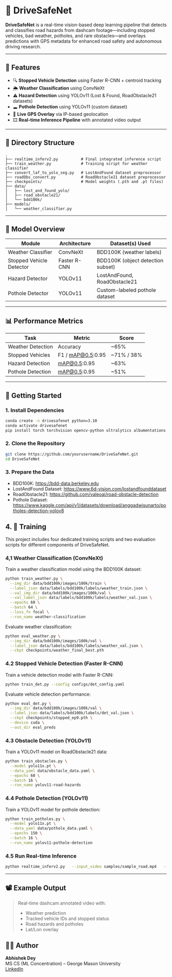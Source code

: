
# 🚗 DriveSafeNet

**DriveSafeNet** is a real-time vision-based deep learning pipeline that detects and classifies road hazards from dashcam footage—including stopped vehicles, bad weather, potholes, and rare obstacles—and overlays predictions with GPS metadata for enhanced road safety and autonomous driving research.

---

## 📌 Features

- 🔍 **Stopped Vehicle Detection** using Faster R-CNN + centroid tracking  
- 🌦 **Weather Classification** using ConvNeXt  
- ⚠️ **Hazard Detection** using YOLOv11 (Lost & Found, RoadObstacle21 datasets)  
- 🕳️ **Pothole Detection** using YOLOv11 (custom dataset)  
- 📍 **Live GPS Overlay** via IP-based geolocation  
- 🎞️ **Real-time Inference Pipeline** with annotated video output

---

## 📁 Directory Structure

```
.
├── realtime_inferv2.py          # Final integrated inference script
├── train_weather.py             # Training script for weather classifier
├── convert_laf_to_yolo_seg.py   # LostAndFound dataset preprocessor
├── roadObs_convert.py           # RoadObstacle21 dataset preprocessor
├── checkpoints/                 # Model weights (.pth and .pt files)
├── data/
│   ├── lost_and_found_yolo/
│   ├── road_obstacle21/
│   └── bdd100k/
├── models/
│   └── weather_classifier.py
```

---

## 🧠 Model Overview

| Module                    | Architecture         | Dataset(s) Used                          |
|---------------------------|----------------------|-------------------------------------------|
| Weather Classifier        | ConvNeXt             | BDD100K (weather labels)                  |
| Stopped Vehicle Detector  | Faster R-CNN         | BDD100K (object detection subset)         |
| Hazard Detector           | YOLOv11              | LostAndFound, RoadObstacle21              |
| Pothole Detector          | YOLOv11              | Custom-labeled pothole dataset            |

---

## 📊 Performance Metrics

| Task                   | Metric                  | Score                     |
|------------------------|--------------------------|----------------------------|
| Weather Detection      | Accuracy                 | ~65%                      |
| Stopped Vehicles       | F1 / mAP@0.5:0.95        | ~71% / 38%                |
| Hazard Detection       | mAP@0.5:0.95             | ~63%                      |
| Pothole Detection      | mAP@0.5:0.95             | ~51%                      |

---

## 🧪 Getting Started

### 1. Install Dependencies

```bash
conda create -n drivesafenet python=3.10
conda activate drivesafenet
pip install torch torchvision opencv-python ultralytics albumentations tqdm
```

### 2. Clone the Repository

```bash
git clone https://github.com/yourusername/DriveSafeNet.git
cd DriveSafeNet
```

### 3. Prepare the Data

- BDD100K: https://bdd-data.berkeley.edu
- LostAndFound Dataset: https://www.6d-vision.com/lostandfounddataset
- RoadObstacle21: https://github.com/valeoai/road-obstacle-detection
- Pothole Dataset: https://www.kaggle.com/api/v1/datasets/download/anggadwisunarto/potholes-detection-yolov8

## 4. 🔧 Training

This project includes four dedicated training scripts and two evaluation scripts for different components of DriveSafeNet.

### 4,1 Weather Classification (ConvNeXt)
Train a weather classification model using the BDD100K dataset:

```bash
python train_weather.py \
  --img_dir data/bdd100k/images/100k/train \
  --label_json data/labels/bdd100k/labels/weather_train.json \
  --val_img_dir data/bdd100k/images/100k/val \
  --val_label_json data/labels/bdd100k/labels/weather_val.json \
  --epochs 60 \
  --batch 64 \
  --loss_fn focal \
  --run_name weather-classification
```

Evaluate weather classification:
```bash
python eval_weather.py \
  --img_dir data/bdd100k/images/100k/val \
  --label_json data/labels/bdd100k/labels/weather_val.json \
  --ckpt checkpoints/weather_final_best.pth
```

### 4.2 Stopped Vehicle Detection (Faster R-CNN)
Train a vehicle detection model with Faster R-CNN:
```bash
python train_det.py --config configs/det_config.yaml
```

Evaluate vehicle detection performance:
```bash
python eval_det.py \
  --img_dir data/bdd100k/images/100k/val \
  --label_json data/labels/bdd100k/labels/det_val.json \
  --ckpt checkpoints/stopped_ep9.pth \
  --device cuda \
  --out_dir eval_preds
```

### 4.3 Obstacle Detection (YOLOv11)
Train a YOLOv11 model on RoadObstacle21 data:
```bash
python train_obstacles.py \
  --model yolo11x.pt \
  --data_yaml data/obstacle_data.yaml \
  --epochs 60 \
  --batch 16 \
  --run_name yolov11-road-hazards
```

### 4.4 Pothole Detection (YOLOv11)
Train a YOLOv11 model for pothole detection:
```bash
python train_potholes.py \
  --model yolo11x.pt \
  --data_yaml data/pothole_data.yaml \
  --epochs 150 \
  --batch 16 \
  --run_name yolov11-pothole-detection
```


### 4.5 Run Real-time Inference

```bash
python realtime_inferv2.py   --input_video samples/sample_road.mp4   --det_ckpt checkpoints/stopped_ep9.pth   --weather_ckpt checkpoints/weather_final_best.pth   --hazard_ckpt checkpoints/yolov11-hazards.pt   --pothole_ckpt checkpoints/yolov11-potholes.pt   --device cuda   --out_dir inference_output
```

---

## 📽 Example Output

> Real-time dashcam annotated video with:
> - Weather prediction
> - Tracked vehicle IDs and stopped status
> - Road hazards and potholes
> - Lat/Lon overlay




## 🙋‍♂️ Author

**Abhishek Dey**  
MS CS (ML Concentration) – George Mason University  
[LinkedIn](https://linkedin.com/in/abhishekdey)

